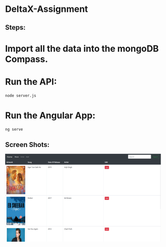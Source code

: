 # DeltaX-Assignment

## Steps:
# Import all the data into the mongoDB Compass.
# Run the API:
```bash
node server.js
```
# Run the Angular App: 
```bash
ng serve
```

## Screen Shots:
![Screenshots](.\screenshots\2022-06-07.png)